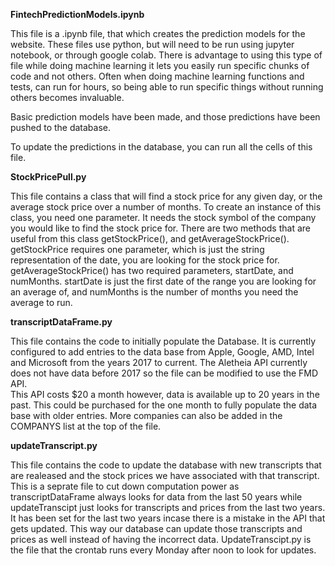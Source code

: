 **FintechPredictionModels.ipynb**

This file is a .ipynb file, that which creates the prediction models for the website. These
files use python, but will need to be run using jupyter notebook, or through google colab. There is
advantage to using this type of file while doing machine learning it lets you easily run specific chunks
of code and not others. Often when doing machine learning functions and tests, can run for hours, so
being able to run specific things without running others becomes invaluable. 


Basic prediction models have been made, and those predictions have been pushed to the database.

To update the predictions in the database, you can run all the cells of this file. 

**StockPricePull.py**

This file contains a class that will find a stock price for any given day, or the average stock price over a number of
months. To create an instance of this class, you need one parameter. It needs the stock symbol of the company you would
like to find the stock price for. There are two methods that are useful from this class getStockPrice(),
and getAverageStockPrice(). getStockPrice requires one parameter, which is just the string representation of the date, 
you are looking for the stock price for. getAverageStockPrice() has two required parameters, startDate, and numMonths. 
startDate is just the first date of the range you are looking for an average of, and numMonths is the number of months
you need the average to run. 

**transcriptDataFrame.py**

This file contains the code to initially populate the Database.  It is currently configured to add entries to the data base from Apple, Google, AMD, Intel
and Microsoft from the years 2017 to current.  The Aletheia API currently does not have data before 2017 so the file can be modified to use the FMD API.  
This API costs $20 a month however, data is available up to 20 years in the past.  This could be purchased for the one month to fully populate the data 
base with older entries.  More companies can also be added in the COMPANYS list at the top of the file.  


**updateTranscript.py**

This file contains the code to update the database with new transcripts that are realeased and the stock prices we have associated with that transcript.  
This is a seprate file to cut down computation power as transcriptDataFrame always looks for data from the last 50 years while updateTranscipt just looks 
for transcripts and prices from the last two years.  It has been set for the last two years incase there is a mistake in the API that gets updated.  This 
way our database can update those transcripts and prices as well instead of having the incorrect data. UpdateTranscipt.py is the file that the crontab runs every Monday after noon to look for updates.  
